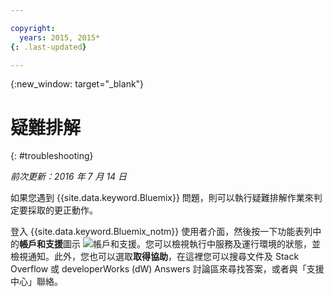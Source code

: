 ```yaml
---

copyright:
  years: 2015, 2015*
{: .last-updated}

---
```



{:new_window: target="_blank"}



# 疑難排解
{: #troubleshooting}

*前次更新：2016 年 7 月 14 日*

如果您遇到 {{site.data.keyword.Bluemix}} 問題，則可以執行疑難排解作業來判定要採取的更正動作。

登入 {{site.data.keyword.Bluemix_notm}} 使用者介面，然後按一下功能表列中的**帳戶和支援**圖示 ![帳戶和支援](images/account_support.svg)。您可以檢視執行中服務及運行環境的狀態，並檢視通知。此外，您也可以選取**取得協助**，在這裡您可以搜尋文件及 Stack Overflow 或 developerWorks (dW) Answers 討論區來尋找答案，或者與「支援中心」聯絡。
